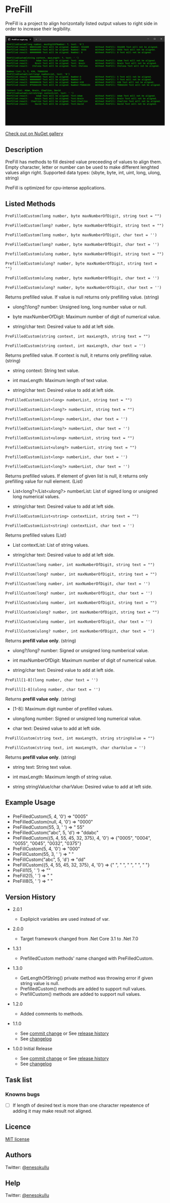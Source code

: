 # PreFill

PreFill is a project to align horizontally listed output values to right side in order to increase their legibility.

![PreFill](https://github.com/meokullu/PreFill/blob/master/Prefill/Resources/Screenshot.png)

[Check out on NuGet gallery](https://www.nuget.org/packages/PreFill/)

## Description

PreFill has methods to fill desired value preceeding of values to align them. Empty character, letter or number can be used to make different lenghted values align right. Supported data types: (sbyte, byte, int, uint, long, ulong, string)

PreFill is optimized for cpu-intense applications.

## Listed Methods

```
PreFilledCustom(long number, byte maxNumberOfDigit, string text = "")
```
```
PreFilledCustom(long? number, byte maxNumberOfDigit, string text = "")
```
```
PreFilledCustom(long number, byte maxNumberOfDigit, char text = '')
```
```
PreFilledCustom(long? number, byte maxNumberOfDigit, char text = '')
```
```
PrefilledCustom(ulong number, byte maxNumberOfDigit, string text = "")
```
```
PrefilledCustom(ulong? number, byte maxNumberOfDigit, string text = "")
```
```
PreFilledCustom(ulong number, byte maxNumberOfDigit, char text = '')
```
```
PreFilledCustom(ulong? number, byte maxNumberOfDigit, char text = '')
```

Returns prefilled value. If value is null returns only prefilling value. (string)

* ulong?/long? number: Unsigned long, long number value or null.

* byte maxNumberOfDigit: Maximum number of digit of numerical value.

* string/char text: Desired value to add at left side.

```
PreFilledCustom(string context, int maxLength, string text = "")
```
```
PreFilledCustom(string context, int maxLength, char text = '')
```
Returns prefilled value. If context is null, it returns only prefilling value. (string)

* string context: String text value.

* int maxLength: Maximum length of text value.

* string/char text: Desired value to add at left side.

```
PreFilledCustom(List<long> numberList, string text = "")
```
```
PreFilledCustom(List<long?> numberList, string text = "")
```
```
PrefilledCustom(List<long> numberList, char text = '')
```
```
PrefilledCustom(List<long?> numberList, char text = '')
```
```
PrefilledCustom(List<ulong> numberList, string text = "")
```
```
PrefilledCustom(List<ulong?> numberList, string text = "")
```
```
PrefilledCustom(List<long> numberList, char text = '')
```
```
PrefilledCustom(List<long?> numberList, char text = '')
```

Returns prefilled values. If element of given list is null, it returns only prefilling value for null element. (List<string>)

* List<long?>/List<ulong?> numberList: List of signed long or unsigned long numerical values.
 
* string/char text: Desired value to add at left side.

```
PreFilledCustom(List<string> contextList, string text = "")
```
```
PreFilledCustom(List<string) contextList, char text = '')
```

Returns prefilled values (List<string>)

* List<string> contextList: List of string values.

* string/char text: Desired value to add at left side.

```
PreFillCustom(long number, int maxNumberOfDigit, string text = "")
```
```
PreFillCustom(long? number, int maxNumberOfDigit, string text = "")
```
```
PreFillCustom(long number, int maxNumberOfDigit, char text = '')
```
```
PreFillCustom(long? number, int maxNumberOfDigit, char text = '')
```
```
PreFillCustom(ulong number, int maxNumberOfDigit, string text = "")
```
```
PreFillCustom(ulong? number, int maxNumberOfDigit, string text = "")
```
```
PreFillCustom(ulong number, int maxNumberOfDigit, char text = '')
```
```
PreFillCustom(ulong? number, int maxNumberOfDigit, char text = '')
```

Returns **prefill value only**. (string)

* ulong?/long? number: Signed or unsigned long numberical value.

* int maxNumberOfDigit: Maximum number of digit of numerical value.

* string/char text: Desired value to add at left side.

```
PreFill[1-8](long number, char text = '')
```
```
PreFill[1-8](ulong number, char text = '')
```

Returns **prefill value only**. (string)

* [1-8]: Maximum digit number of prefilled values.

* ulong/long number: Signed or unsigned long numerical value.

* char text: Desired value to add at left side.

```
PreFillCustom(string text, int maxLength, string stringValue = "")
```
```
PreFillCustom(string text, int maxLength, char charValue = '')
```

Returns **prefill value only**. (string)

* string text: String text value.

* int maxLength: Maximum length of string value.

* string stringValue/char charValue: Desired value to add at left side.

## Example Usage

###

* PreFilledCustom(5, 4, '0') => "0005"
* PreFilledCustom(null, 4, '0') => "0000"
* PreFilledCustom(55, 3, ' ') => " 55"
* PreFilledCustom("abc", 5, 'd') => "ddabc"
* PreFilledCustom({5, 4, 55, 45, 32, 375}, 4, '0') => {"0005", "0004", "0055", "0045", "0032", "0375"}
* PreFillCustom(5, 4, '0') => "000"
* PreFillCustom(55, 3, ' ') => " "
* PreFillCustom("abc", 5, 'd') => "dd"
* PreFillCustom({5, 4, 55, 45, 32, 375}, 4, '0') => {"   ", "   ", "  ", "  ", " "}
* PreFill1(5, ' ') => ""
* PreFill2(5, ' ') => " "
* PreFill8(5, ' ') => "       "

## Version History

* 2.0.1
   * Explipicit variables are used instead of var.

* 2.0.0
   * Target framework changed from .Net Core 3.1 to .Net 7.0

* 1.3.1
   * PrefilledCustom methods' name changed with PreFilledCustom.

* 1.3.0
   * GetLengthOfString() private method was throwing error if given string value is null.
   * PrefilledCustom() methods are added to support null values.
   * PrefillCustom() methods are added to support null values.

* 1.2.0
  * Added comments to methods.
  
* 1.1.0
  * See [commit change](https://github.com/meokullu/PreFill/commits/master) or See [release history](https://github.com/meokullu/PreFill/releases)
  * See [changelog](https://github.com/meokullu/PreFill/blob/master/CHANGELOG.md)

* 1.0.0 Initial Release
  * See [commit change](https://github.com/meokullu/PreFill/commits/master) or See [release history](https://github.com/meokullu/PreFill/releases)
  * See [changelog](https://github.com/meokullu/PreFill/blob/master/CHANGELOG.md)
  
## Task list

### Knowns bugs ###
- [ ] If length of desired text is more than one character repeatence of adding it may make result not aligned.

## Licence
[MIT license](https://github.com/meokullu/Prefill/blob/master/LICENSE)

## Authors
Twitter: [@enesokullu](https://twitter.com/EnesOkullu)

## Help
Twitter: [@enesokullu](https://twitter.com/EnesOkullu)
